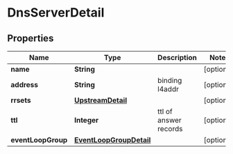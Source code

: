 
# DnsServerDetail

## Properties
Name | Type | Description | Notes
------------ | ------------- | ------------- | -------------
**name** | **String** |  |  [optional]
**address** | **String** | binding l4addr |  [optional]
**rrsets** | [**UpstreamDetail**](UpstreamDetail.md) |  |  [optional]
**ttl** | **Integer** | ttl of answer records |  [optional]
**eventLoopGroup** | [**EventLoopGroupDetail**](EventLoopGroupDetail.md) |  |  [optional]



